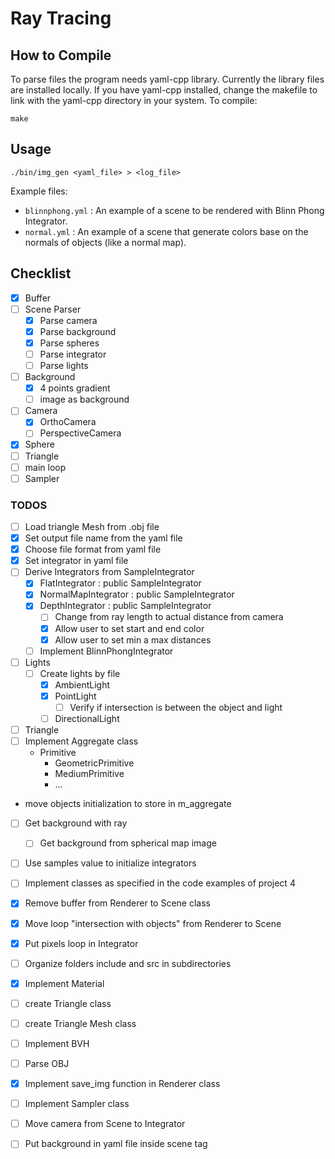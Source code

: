 # Ray Tracing

## How to Compile

To parse files the program needs yaml-cpp library. Currently the 
library files are installed locally. If you have yaml-cpp 
installed, change the makefile to link with the yaml-cpp directory 
in your system. To compile:

```
make
```

## Usage

```
./bin/img_gen <yaml_file> > <log_file>
```

Example files:

- `blinnphong.yml` : An example of a scene to be rendered with 
Blinn Phong Integrator.
- `normal.yml` : An example of a scene that generate colors base
on the normals of objects (like a normal map).

## Checklist

- [x] Buffer
- [ ] Scene Parser 
  - [x] Parse camera
  - [x] Parse background
  - [x] Parse spheres
  - [ ] Parse integrator
  - [ ] Parse lights
- [ ] Background
  - [x] 4 points gradient
  - [ ] image as background
- [ ] Camera
  - [x] OrthoCamera
  - [ ] PerspectiveCamera
- [x] Sphere
- [ ] Triangle
- [ ] main loop
- [ ] Sampler

### TODOS

- [ ] Load triangle Mesh from .obj file 
- [x] Set output file name from the yaml file
- [x] Choose file format from yaml file
- [x] Set integrator in yaml file
- [ ] Derive Integrators from SampleIntegrator
  - [x] FlatIntegrator : public SampleIntegrator
  - [x] NormalMapIntegrator : public SampleIntegrator
  - [x] DepthIntegrator : public SampleIntegrator
    - [ ] Change from ray length to actual distance from camera
    - [x] Allow user to set start and end color
    - [x] Allow user to set min a max distances
  - [ ] Implement BlinnPhongIntegrator
- [ ] Lights
  - [ ] Create lights by file
    - [x] AmbientLight
    - [x] PointLight
      - [ ] Verify if intersection is between the object and light
    - [ ] DirectionalLight
- [ ] Triangle
- [ ] Implement Aggregate class
  - Primitive
    - GeometricPrimitive
    - MediumPrimitive
    - ...
- move objects initialization to store in m_aggregate
- [ ] Get background with ray
  - [ ] Get background from spherical map image
- [ ] Use samples value to initialize integrators
- [ ] Implement classes as specified in the code examples of 
project 4
- [x] Remove buffer from Renderer to Scene class
- [x] Move loop "intersection with objects" from Renderer to Scene
- [x] Put pixels loop in  Integrator
- [ ] Organize folders include and src in subdirectories
- [x] Implement Material
- [ ] create Triangle class
- [ ] create Triangle Mesh class
- [ ] Implement BVH
- [ ] Parse OBJ
- [x] Implement save_img function in Renderer class
- [ ] Implement Sampler class
- [ ] Move camera from Scene to Integrator
- [ ] Put background in yaml file inside scene tag


